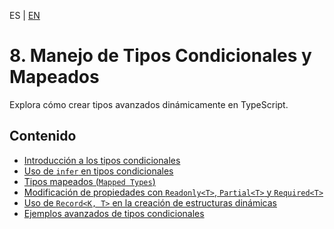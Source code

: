 <!-- MULTILANGUAJE MENU START -->
ES | [EN](https://lckpig.gitbook.io/practical-dev-handbook/typescript/conditional-mapped-types)
<!-- MULTILANGUAJE MENU END -->

# 8. Manejo de Tipos Condicionales y Mapeados

Explora cómo crear tipos avanzados dinámicamente en TypeScript.

## Contenido
* [Introducción a los tipos condicionales](introduction.md)
* [Uso de `infer` en tipos condicionales](using-infer.md)
* [Tipos mapeados (`Mapped Types`)](mapped-types.md)
* [Modificación de propiedades con `Readonly<T>`, `Partial<T>` y `Required<T>`](modifying-properties.md)
* [Uso de `Record<K, T>` en la creación de estructuras dinámicas](using-record.md)
* [Ejemplos avanzados de tipos condicionales](advanced-examples.md) 